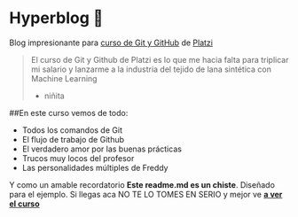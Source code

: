 # Hyperblog 💚
Blog impresionante para [curso de Git y GitHub](http://platzi.com/cursos/git-github/ "curso de Git y GitHub") de [Platzi](http://platzi.com "Platzi")
>El curso de Git y Github de Platzi es lo que me hacia falta para triplicar mi salario y lanzarme a la industria del tejido de lana sintética con Machine Learning
>- niñita

##En este curso vemos de todo:
* Todos los comandos de Git
* El flujo de trabajo de Github
* El verdadero amor por las buenas prácticas
* Trucos muy locos del profesor
* Las personalidades múltiples de Freddy

Y como un amable recordatorio **Este readme.md es un chiste**. Diseñado para el ejemplo. Si llegas aca NO TE LO TOMES EN SERIO y mejor ve [**a ver el curso**](http://platzi.com/cursos/git-github/ "a ver el curso")